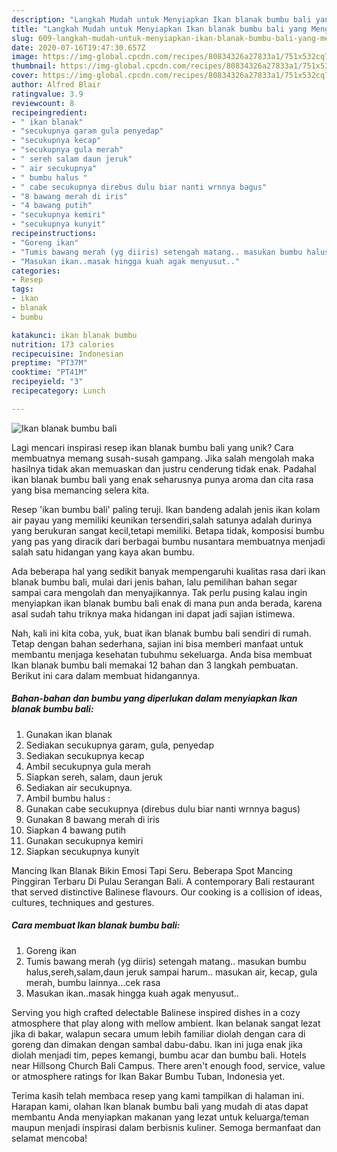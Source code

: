 ```yaml
---
description: "Langkah Mudah untuk Menyiapkan Ikan blanak bumbu bali yang Menggugah Selera"
title: "Langkah Mudah untuk Menyiapkan Ikan blanak bumbu bali yang Menggugah Selera"
slug: 609-langkah-mudah-untuk-menyiapkan-ikan-blanak-bumbu-bali-yang-menggugah-selera
date: 2020-07-16T19:47:30.657Z
image: https://img-global.cpcdn.com/recipes/80834326a27833a1/751x532cq70/ikan-blanak-bumbu-bali-foto-resep-utama.jpg
thumbnail: https://img-global.cpcdn.com/recipes/80834326a27833a1/751x532cq70/ikan-blanak-bumbu-bali-foto-resep-utama.jpg
cover: https://img-global.cpcdn.com/recipes/80834326a27833a1/751x532cq70/ikan-blanak-bumbu-bali-foto-resep-utama.jpg
author: Alfred Blair
ratingvalue: 3.9
reviewcount: 8
recipeingredient:
- " ikan blanak"
- "secukupnya garam gula penyedap"
- "secukupnya kecap"
- "secukupnya gula merah"
- " sereh salam daun jeruk"
- " air secukupnya"
- " bumbu halus "
- " cabe secukupnya direbus dulu biar nanti wrnnya bagus"
- "8 bawang merah di iris"
- "4 bawang putih"
- "secukupnya kemiri"
- "secukupnya kunyit"
recipeinstructions:
- "Goreng ikan"
- "Tumis bawang merah (yg diiris) setengah matang.. masukan bumbu halus,sereh,salam,daun jeruk sampai harum.. masukan air, kecap, gula merah, bumbu lainnya...cek rasa"
- "Masukan ikan..masak hingga kuah agak menyusut.."
categories:
- Resep
tags:
- ikan
- blanak
- bumbu

katakunci: ikan blanak bumbu 
nutrition: 173 calories
recipecuisine: Indonesian
preptime: "PT37M"
cooktime: "PT41M"
recipeyield: "3"
recipecategory: Lunch

---
```



![Ikan blanak bumbu bali](https://img-global.cpcdn.com/recipes/80834326a27833a1/751x532cq70/ikan-blanak-bumbu-bali-foto-resep-utama.jpg)

Lagi mencari inspirasi resep ikan blanak bumbu bali yang unik? Cara membuatnya memang susah-susah gampang. Jika salah mengolah maka hasilnya tidak akan memuaskan dan justru cenderung tidak enak. Padahal ikan blanak bumbu bali yang enak seharusnya punya aroma dan cita rasa yang bisa memancing selera kita.

Resep &#39;ikan bumbu bali&#39; paling teruji. Ikan bandeng adalah jenis ikan kolam air payau yang memiliki keunikan tersendiri,salah satunya adalah durinya yang berukuran sangat kecil,tetapi memiliki. Betapa tidak, komposisi bumbu yang pas yang diracik dari berbagai bumbu nusantara membuatnya menjadi salah satu hidangan yang kaya akan bumbu.

Ada beberapa hal yang sedikit banyak mempengaruhi kualitas rasa dari ikan blanak bumbu bali, mulai dari jenis bahan, lalu pemilihan bahan segar sampai cara mengolah dan menyajikannya. Tak perlu pusing kalau ingin menyiapkan ikan blanak bumbu bali enak di mana pun anda berada, karena asal sudah tahu triknya maka hidangan ini dapat jadi sajian istimewa.


Nah, kali ini kita coba, yuk, buat ikan blanak bumbu bali sendiri di rumah. Tetap dengan bahan sederhana, sajian ini bisa memberi manfaat untuk membantu menjaga kesehatan tubuhmu sekeluarga. Anda bisa membuat Ikan blanak bumbu bali memakai 12 bahan dan 3 langkah pembuatan. Berikut ini cara dalam membuat hidangannya.

<!--inarticleads1-->

##### Bahan-bahan dan bumbu yang diperlukan dalam menyiapkan Ikan blanak bumbu bali:

1. Gunakan  ikan blanak
1. Sediakan secukupnya garam, gula, penyedap
1. Sediakan secukupnya kecap
1. Ambil secukupnya gula merah
1. Siapkan  sereh, salam, daun jeruk
1. Sediakan  air secukupnya.
1. Ambil  bumbu halus :
1. Gunakan  cabe secukupnya (direbus dulu biar nanti wrnnya bagus)
1. Gunakan 8 bawang merah di iris
1. Siapkan 4 bawang putih
1. Gunakan secukupnya kemiri
1. Siapkan secukupnya kunyit


Mancing Ikan Blanak Bikin Emosi Tapi Seru. Beberapa Spot Mancing Pinggiran Terbaru Di Pulau Serangan Bali. A contemporary Bali restaurant that served distinctive Balinese flavours. Our cooking is a collision of ideas, cultures, techniques and gestures. 

<!--inarticleads2-->

##### Cara membuat Ikan blanak bumbu bali:

1. Goreng ikan
1. Tumis bawang merah (yg diiris) setengah matang.. masukan bumbu halus,sereh,salam,daun jeruk sampai harum.. masukan air, kecap, gula merah, bumbu lainnya...cek rasa
1. Masukan ikan..masak hingga kuah agak menyusut..


Serving you high crafted delectable Balinese inspired dishes in a cozy atmosphere that play along with mellow ambient. Ikan belanak sangat lezat jika di bakar, walapun secara umum lebih familiar diolah dengan cara di goreng dan dimakan dengan sambal dabu-dabu. Ikan ini juga enak jika diolah menjadi tim, pepes kemangi, bumbu acar dan bumbu bali. Hotels near Hillsong Church Bali Campus. There aren&#39;t enough food, service, value or atmosphere ratings for Ikan Bakar Bumbu Tuban, Indonesia yet. 

Terima kasih telah membaca resep yang kami tampilkan di halaman ini. Harapan kami, olahan Ikan blanak bumbu bali yang mudah di atas dapat membantu Anda menyiapkan makanan yang lezat untuk keluarga/teman maupun menjadi inspirasi dalam berbisnis kuliner. Semoga bermanfaat dan selamat mencoba!
